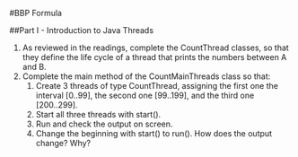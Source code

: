 #BBP Formula

##Part I - Introduction to Java Threads
1.	As reviewed in the readings, complete the CountThread classes, so that they define the life cycle of a thread that prints the numbers between A and B. 
2.	Complete the main method of the CountMainThreads class so that: 
	1.	Create 3 threads of type CountThread, assigning the first one the interval [0..99], the second one [99..199], and the third one [200..299]. 
	2.	Start all three threads with start(). 
	3.	Run and check the output on screen. 
	4.	Change the beginning with start() to run(). How does the output change? Why?
